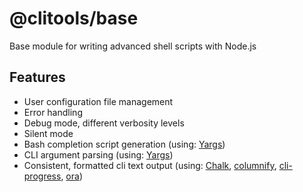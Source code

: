 # @clitools/base

Base module for writing advanced shell scripts with Node.js

## Features

* User configuration file management
* Error handling
* Debug mode, different verbosity levels
* Silent mode
* Bash completion script generation (using: [Yargs](https://github.com/yargs/yargs))
* CLI argument parsing (using: [Yargs](https://github.com/yargs/yargs))
* Consistent, formatted cli text output (using: [Chalk](https://github.com/chalk/chalk), [columnify](https://github.com/timoxley/columnify), [cli-progress](https://github.com/AndiDittrich/Node.CLI-Progress), [ora](https://github.com/sindresorhus/ora))
